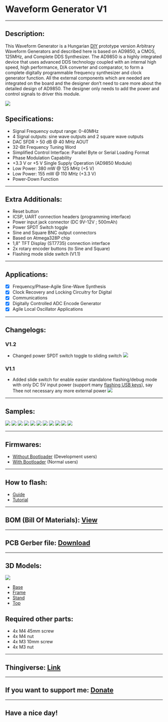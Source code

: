 # Waveform Generator V1

---

## Description:

This Waveform Generator is a Hungarian [DIY](https://en.wikipedia.org/wiki/Do_it_yourself "Wikipedia") prototype version Arbitrary Waveform Generators and described here is based on AD9850, a CMOS, 125MHz, and Complete DDS Synthesizer. The AD9850 is a highly integrated device that uses advanced DDS technology coupled with an internal high speed, high performance, D/A converter and comparator, to form a complete digitally programmable frequency synthesizer and clock generator function. All the external components which are needed are integrated on the board and the designer don’t need to care more about the detailed design of AD9850. The designer only needs to add the power and control signals to driver this module.

![](/pictures/wfg_logo.jpg)

## Specifications:

- Signal Frequency output range: 0-40MHz
- 4 Signal outputs: sine wave outputs and 2 square wave outputs
- DAC SFDR > 50 dB @ 40 MHz AOUT
- 32-Bit Frequency Tuning Word
- Simplified Control Interface: Parallel Byte or Serial Loading Format
- Phase Modulation Capability
- +3.3 V or +5 V Single Supply Operation (AD9850 Module)
- Low Power: 380 mW @ 125 MHz (+5 V)
- Low Power: 155 mW @ 110 MHz (+3.3 V)
- Power-Down Function

---

## Extra Additionals:

- Reset button
- ICSP, UART connection headers (programming interface)
- Power input jack connector (DC 9V-12V ; 500mAh)
- Power SPDT Switch toggle
- Sine and Square BNC output connectors
- Based on Atmega328P chip
- 1,8" TFT Display (ST7735) connection interface
- 2x rotary encoder buttons (to Sine and Square)
- Flashing mode slide switch (V1.1)

---

## Applications:

- [x] Frequency/Phase–Agile Sine-Wave Synthesis
- [x] Clock Recovery and Locking Circuitry for Digital
- [x] Communications
- [x] Digitally Controlled ADC Encode Generator
- [x] Agile Local Oscillator Applications

---

## Changelogs:

### V1.2

- Changed power SPDT switch toggle to sliding switch
![](/pictures/9.jpg)

### V1.1

- Added slide switch for enable easier standalone flashing/debug mode with only DC 5V input power (support many [flashing USB keys](https://www.aliexpress.com/wholesale?catId=0&initiative_id=SB_20200810135246&SearchText=ftdi+usb "Aliexpress")), say Thee not necessary  any more external power
![](/pictures/8.jpg)

---

## Samples:

![](/pictures/3.jpg)
![](/pictures/1.jpg)
![](/pictures/2.jpg)
![](/pictures/4.jpg)
![](/pictures/5.jpg)
![](/pictures/6.jpg)
![](/pictures/7.jpg)
![](/pictures/1khz_si.jpg)
![](/pictures/1khz_sq.jpg)
![](/pictures/1mhz_si.jpg)
![](/pictures/1mhz_sq.jpg)

---

## Firmwares:

- [Without Bootloader](https://github.com/drcyberg/Waveform_Generator_V1/blob/master/firmware/wfg_v1.hex "Firmware") (Development users)
- [With Bootloader](https://github.com/drcyberg/Waveform_Generator_V1/blob/master/firmware/wfg_v1_with_bootloader.hex "Firmware") (Normal users)

---

## How to flash:

- [Guide](https://www.arduino.cc/en/Guide/ArduinoISP "Guide")
- [Tutorial](https://www.arduino.cc/en/tutorial/arduinoISP "Tutorial")

---

## BOM (Bill Of Materials): [View](https://htmlpreview.github.io/?https://github.com/drcyberg/Waveform_Generator_V1/blob/master/bom/wfgbom.html "View")

---

## PCB Gerber file: [Download](https://github.com/drcyberg/Waveform_Generator_V1/blob/master/manufacturing/wfg_v1_2.zip "Download")

---

## 3D Models:

![](/pictures/Assembled.jpg)

- [Base](https://github.com/drcyberg/Waveform_Generator_V1/blob/master/stl/base.stl "Base")
- [Frame](https://github.com/drcyberg/Waveform_Generator_V1/blob/master/stl/frame.stl "Frame")
- [Stand](https://github.com/drcyberg/Waveform_Generator_V1/blob/master/stl/stand.stl "Stand")
- [Top](https://github.com/drcyberg/Waveform_Generator_V1/blob/master/stl/top.stl "Top")

## Required other parts:

- 4x M4 45mm screw
- 4x M4 nut
- 4x M3 10mm screw
- 4x M3 nut

---

## Thingiverse: [Link](https://www.thingiverse.com/thing:4544577 "Link")

---

## If you want to support me: [Donate](https://www.paypal.me/Kunee82 "Donate")

---

## Have a nice day!
